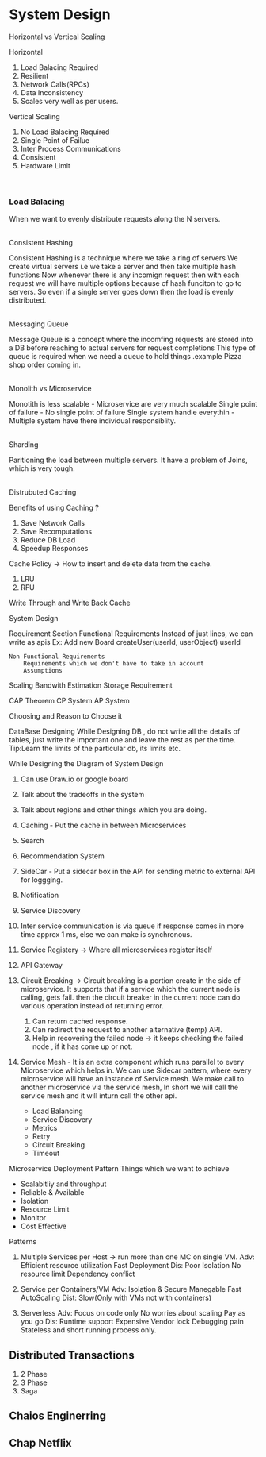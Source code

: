 <h1>System Design</h1>

Horizontal vs Vertical Scaling

Horizontal

1) Load Balacing Required
2) Resilient
3) Network Calls(RPCs)
4) Data Inconsistency
5) Scales very well as per users.

Vertical Scaling

1) No Load Balacing Required
2) Single Point of Failue
3) Inter Process Communications
4) Consistent
5) Hardware Limit


</br><h3>Load Balacing</h3>
When we want to evenly distribute requests along the N servers.


</br>Consistent Hashing

Consistent Hashing is a technique where we take a ring of servers
We create virtual servers i.e we take a server and then take multiple hash functions
Now whenever there is any incomign request then with each request we will have multiple options because of hash funciton to go to servers.
So even if a single server goes down then the load is evenly distributed.

</br>Messaging Queue

Message Queue is a concept where the incomfing requests are stored into a DB before reaching to actual servers for request completions
This type of queue is required when we need a queue to hold things .example Pizza shop order coming in.

</br>Monolith vs Microservice 

Monotith is less scalable - Microservice are very much scalable
Single point of failure - No single point of failure
Single system handle everythin - Multiple system have there individual responsiblity.

</br>Sharding

Paritioning the load between multiple servers.
It have a problem of Joins, which is very tough.

</br>Distrubuted Caching

Benefits of using Caching ?
1) Save Network Calls
2) Save Recomputations
3) Reduce DB Load
4) Speedup Responses

Cache Policy -> How to insert and delete data from the cache.
1) LRU
2) RFU

Write Through and Write Back Cache


System Design

Requirement Section
    Functional Requirements
        Instead of just lines, we can write as apis
        Ex: 
        Add new Board createUser(userId, userObject) userId
    

    Non Functional Requirements 
        Requirements which we don't have to take in account
        Assumptions 

Scaling
    Bandwith Estimation
    Storage Requirement

CAP Theorem
    CP System 
    AP System

Choosing and Reason to Choose it

DataBase Designing
    While Designing DB , do not write all the details of tables, just write the important one and leave the rest as per the time.
Tip:Learn the limits of the particular db, its limits etc.

While Designing the Diagram of System Design
1) Can use Draw.io or google board
2) Talk about the tradeoffs in the system
3) Talk about regions and other things which you are doing.

1) Caching - Put the cache in between Microservices
2) Search
3) Recommendation System
4) SideCar - Put a sidecar box in the API for sending metric to external API for loggging.
5) Notification 
6) Service Discovery
7) Inter service communication is via queue if response comes in more time approx 1 ms, else we can make is synchronous.
8) Service Registery -> Where all microservices register itself
9) API Gateway
10) Circuit Breaking -> Circuit breaking is a portion create in the side of microservice.
    It supports that if a service which the current node is calling, gets fail. then the circuit breaker in the current node
    can do various operation instead of returning error.
    1) Can return cached response.
    2) Can redirect the request to another alternative (temp) API.
    3) Help in recovering the failed node -> it keeps checking the failed node , if it has come up or not.
11) Service Mesh - 
    It is an extra component which runs parallel to every Microservice which helps in. We can use Sidecar pattern, where every microservice will have an instance of Service mesh.
    We make call to another microservice via the service mesh, In short we will call the service mesh and it will inturn call the other api. 
    - Load Balancing
    - Service Discovery
    - Metrics
    - Retry
    - Circuit Breaking
    - Timeout

Microservice Deployment Pattern
Things which we want to achieve
- Scalabitliy and throughput
- Reliable & Available
- Isolation
- Resource Limit
- Monitor
- Cost Effective

Patterns
1) Multiple Services per Host -> run more than one MC on single VM.
    Adv:
        Efficient resource utilization
        Fast Deployment
    Dis:
        Poor Isolation
        No resource limit
        Dependency conflict

2) Service per Containers/VM
Adv:
    Isolation & Secure
    Manegable
    Fast
    AutoScaling
Dist:
    Slow(Only with VMs not with containers)

3) Serverless
Adv:
    Focus on code only
    No worries about scaling
    Pay as you go
Dis:
    Runtime support
    Expensive
    Vendor lock
    Debugging pain
    Stateless and short running process only.

## Distributed Transactions
1) 2 Phase
2) 3 Phase
3) Saga
 
## Chaios Enginerring

## Chap Netflix

